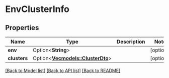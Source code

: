 # EnvClusterInfo

## Properties

Name | Type | Description | Notes
------------ | ------------- | ------------- | -------------
**env** | Option<**String**> |  | [optional]
**clusters** | Option<[**Vec<models::ClusterDto>**](ClusterDTO.md)> |  | [optional]

[[Back to Model list]](../README.md#documentation-for-models) [[Back to API list]](../README.md#documentation-for-api-endpoints) [[Back to README]](../README.md)


